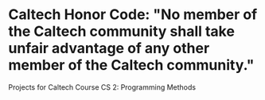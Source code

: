 # Caltech Honor Code: "No member of the Caltech community shall take unfair advantage of any other member of the Caltech community."
Projects for Caltech Course CS 2: Programming Methods
